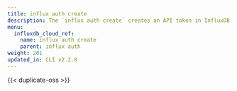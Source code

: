 ```yaml
---
title: influx auth create
description: The `influx auth create` creates an API token in InfluxDB.
menu:
  influxdb_cloud_ref:
    name: influx auth create
    parent: influx auth
weight: 201
updated_in: CLI v2.2.0
---
```


{{< duplicate-oss >}}
